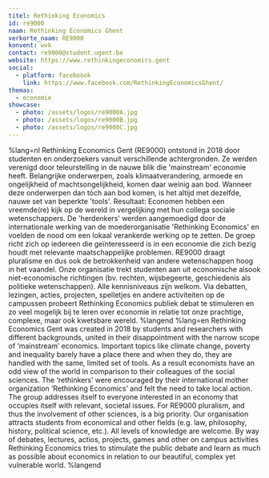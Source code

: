```yaml
---
titel: Rethinking Economics
id: re9000
naam: Rethinking Economics Ghent
verkorte_naam: RE9000
konvent: wvk
contact: re9000@student.ugent.be
website: https://www.rethinkingeconomics.gent
social:
  - platform: faceboook
    link: https://www.facebook.com/RethinkingEconomicsGhent/  
themas:
  - economie
showcase:
  - photo: /assets/logos/re9000A.jpg
  - photo: /assets/logos/re9000B.jpg
  - photo: /assets/logos/re9000C.jpg
---
```

%lang=nl 
Rethinking Economics Gent (RE9000) ontstond in 2018 door studenten en onderzoekers vanuit verschillende achtergronden. 
Ze werden verenigd door teleurstelling in de nauwe blik die 'mainstream' economie heeft. 
Belangrijke onderwerpen, zoals klimaatverandering, armoede en ongelijkheid of machtsongelijkheid, komen daar weinig aan bod. 
Wanneer deze onderwerpen dan tóch aan bod komen, is het altijd met dezelfde, nauwe set van beperkte 'tools'. 
Resultaat: Economen hebben een vreemde(re) kijk op de wereld in vergelijking met hun collega sociale wetenschappers. 
De 'herdenkers' werden aangemoedigd door de internationale werking van de moederorganisatie 'Rethinking Economics' en voelden de nood om een lokaal verankerde werking op te zetten. 
De groep richt zich op iedereen die geïnteresseerd is in een economie die zich bezig houdt met relevante maatschappelijke problemen.
RE9000 draagt pluralisme en dus ook de betrokkenheid van andere wetenschappen hoog in het vaandel. 
Onze organisatie trekt studenten aan uit economische alsook niet-economische richtingen (bv. rechten, wijsbegeerte, geschiedenis als politieke wetenschappen). Alle kennisniveaus zijn welkom.
Via debatten, lezingen, acties, projecten, spelletjes en andere activiteiten op de campussen probeert Rethinking Economics publiek debat te stimuleren en zo veel mogelijk bij te leren over economie in relatie tot onze prachtige, complexe, maar ook kwetsbare wereld. 
%langend 
%lang=en 
Rethinking Economics Gent was created in 2018 by students and researchers with different backgrounds, united in their disappointment with the narrow scope of ‘mainstream’ economics. Important topics like climate change, poverty and inequality barely have a place there and when they do, they are handled with the same, limited set of tools. As a result economists have an odd view of the world in comparison to their colleagues of the social sciences. The ‘rethinkers’ were encouraged by their international mother organization ‘Rethinking Economics’ and felt the need to take local action. The group addresses itself to everyone interested in an economy that occupies itself with relevant, societal issues. For RE9000 pluralism, and thus the involvement of other sciences, is a big priority. Our organisation attracts students from economical and other fields (e.g. law, philosophy, history, political science, etc.). All levels of knowledge are welcome. By way of debates, lectures, actios, projects, games and other on campus activities Rethinking Economics tries to stimulate the public debate and learn as much as possible about economics in relation to our beautiful, complex yet vulnerable world. 
%langend
